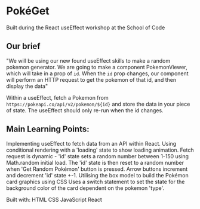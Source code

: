 # PokéGet

Built during the React useEffect workshop at the School of Code

## Our brief

"We will be using our new found useEffect skills to make a random pokemon generator. We are going to make a component PokemonViewer, which will take in a prop of `id`. When the `id` prop changes, our component will perform an HTTP request to get the pokemon of that id, and then display the data"

Within a useEffect, fetch a Pokemon from `https://pokeapi.co/api/v2/pokemon/${id}` and store
the data in your piece of state. The useEffect should only re-run when the id changes.

## Main Learning Points:
Implementing useEffect to fetch data from an API within React.
Using conditional rendering with a 'loading' state to show loading animation. 
Fetch request is dynamic - 'id' state sets a random number between 1-150 using Math.random initial load.
The 'id' state is then reset to a random number when 'Get Random Pokémon' button is pressed.
Arrow buttons increment and decrement 'id' state +-1.
Utilising the box model to build the Pokémon card graphics using CSS
Uses a switch statement to  set the state for the background color of the card dependent on the pokemon 'type'.

Built with:
HTML
CSS
JavaScript
React
